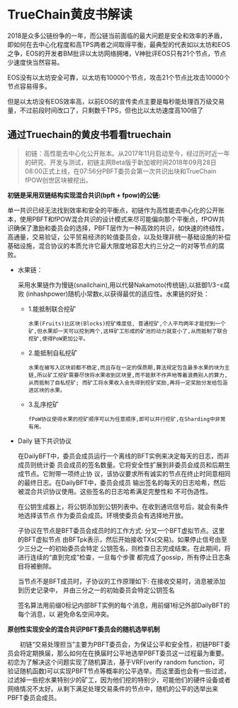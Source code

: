 # TrueChain黄皮书解读

2018是众多公链纷争的一年，而公链当前面临的最大问题是安全和效率的矛盾，即如何在去中心化程度和高TPS两者之间取得平衡，最典型的代表如以太坊和EOS之争，EOS的开发者BM批评以太坊网络拥堵，V神批评EOS只有21个节点，节点少速度快当然容易。


EOS没有以太坊安全可靠，以太坊有10000个节点，攻击21个节点比攻击10000个节点容易得多。

但是以太坊没有EOS效率高，以前EOS的宣传卖点主要是每秒能处理百万级交易量，不过前段时间改口了，只剩数千TPS，但也比以太坊速度高100倍了

## 通过Truechain的黄皮书看看truechain

> 初链：高性能去中心化公开账本。从2017年11月启动至今，经过历时近一年的研究、开发与测试，初链主网Beta版于新加坡时间2018年09月28日08:00正式上线，在07:56分PBFT委员会第一次共识出块和TrueChain fPOW创世区块被挖出。



**初链是采用双链结构实现混合共识(bpft + fpow)的公链:**

单一共识已经无法找到效率和安全的平衡点，初链作为高性能去中心化的公开账本，使用PBFT和fPOW混合共识的设计模式来尽可能偏向那个平衡点，fPOW共识确保了激励和委员会的选择，PBFT层作为一种高效的共识，如快速的终结性，高通量，交易验证，公平贸易经济的轮值委员会，以及处理非统一基础设施的补偿基础设施，混合协议的本质允许它最大限度地容忍大约三分之一的对等节点的腐败。


- 水果链：

	采用水果链作为慢链(snailchain),用以代替Nakamoto(传统链),以抵御1/3−ε腐败
(inhashpower)随机小常数ε,以获得最优的适应性。水果链的好处：

  - 1.能抵制联合挖矿
  
		水果(Fruits)比区块(Blocks)挖矿难度低, 普通挖矿,个人平均两年才能挖到一个矿,但水果却一天可以挖到两个,这样矿工形成的矿池的动力就变小了,从而抵制了联合挖矿,使得PoW更加公平。

  - 2.能抵制自私挖矿

		水果在被写入区块前都不稳定,而且存在一定的保质期,算法规定包含最多水果的块为主链,所以矿工挖矿需要尽快将水果收到区块里,而不能默不作声地等着浪费别人的算力,从而抵制了自私挖矿; 而矿工将水果收入会先得到挖矿奖励,再将一定奖励分发给包涵进区块的水果。

  - 3.乱序挖矿
	  
		fPoW协议使得水果的挖矿顺序可以为任意顺序,即可以并行挖矿,在Sharding中非常有用。

- Daily 链下共识协议

	在DailyBFT中，委员会成员运行一个离线的BFT实例来决定每天的日志，而非成员则统计委
员会成员的签名数量。它将安全性扩展到非委员会成员和后期生成节点。它附带一项终止协
议，该协议要求所有诚实的节点在终止时同意相同的最终日志。在DailyBFT中，委员会成员
输出签名的每天的日志哈希，然后被混合共识协议使用。这些签名的日志哈希满足完整性和
不可伪造性。


	在公钥生成器上，将公钥添加到公钥列表中。在收到通讯信号后，就会有条件地选择该节点
作为委员会成员。环境使委员会有选择地开放。

	子协议在节点是BFT委员会成员时的工作方式: 分叉一个BFT虚拟节点。这里的BFT虚拟节点
由BFTpk表示，然后开始接收TXs(交易)。如果停⽌信号由至少三分之一的初始委员会特定
公钥签名，则检查日志完成结束。在此期间，将进行连续的“直到完成”检查，一旦每个步骤
都完成了gossip，所有停止日志条目将被删除。

	当节点不是BFT成员时，子协议的工作原理如下: 在接收交易时，消息被添加到历史记录中，
并由三分之一的初始委员会特定公钥签名

	签名算法用前缀0标记内部BFT实例的每个消息，用前缀1标记外部DailyBFT的每个消息，以
避免命名空间冲突。


**原创性实现安全的混合共识PBFT委员会的随机选举机制**

 　　初链“交易处理担当”主要为PBFT委员会，为保证公平和安全性，初链PBFT委员会将定期换届，那么如何在在换届时公平地选举PBFT委员这一过程最为重要。初恋为了解决这个问题实现了随机算法，基于VRF(verify random function，可验证随机函数)可以实现PBFT节点等概率的公平选举。而这里面也会有一些过滤，过滤掉一些挖水果特别少的矿工，因为他们挖的特别少，可能他们的硬件设备或者网络情况不太好。从剩下满足处理交易条件的节点中，随机的公平的选举出来PBFT委员会成员。


	
